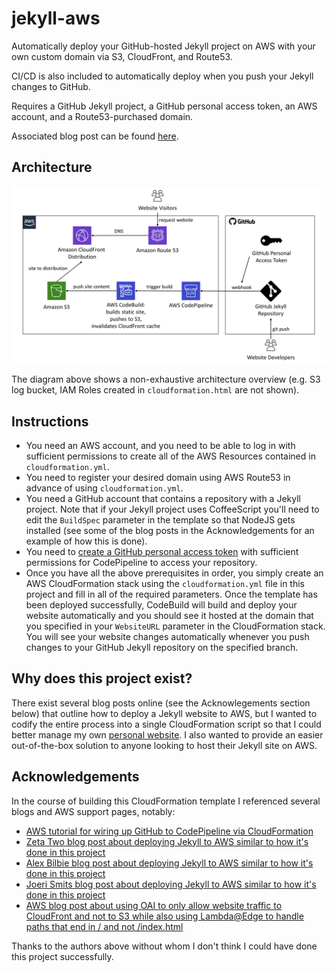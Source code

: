 # jekyll-aws

Automatically deploy your GitHub-hosted Jekyll project on AWS with your own custom domain via S3, CloudFront, and Route53.  

CI/CD is also included to automatically deploy when you push your Jekyll changes to GitHub.  

Requires a GitHub Jekyll project, a GitHub personal access token, an AWS account, and a Route53-purchased domain.

Associated blog post can be found [here](https://ethanfahy.cloud/2019/09/24/jekyll-aws.html).

## Architecture

![jekyll-aws architecture](architecture-diagram.png)

The diagram above shows a non-exhaustive architecture overview (e.g. S3 log bucket, IAM Roles created in `cloudformation.html` are not shown).

## Instructions

- You need an AWS account, and you need to be able to log in with sufficient permissions to create all of the AWS Resources contained in `cloudformation.yml`.
- You need to register your desired domain using AWS Route53 in advance of using `cloudformation.yml`.
- You need a GitHub account that contains a repository with a Jekyll project.  Note that if your Jekyll project uses CoffeeScript you'll need to edit the `BuildSpec` parameter in the template so that NodeJS gets installed (see some of the blog posts in the Acknowledgements for an example of how this is done).
- You need to [create a GitHub personal access token](https://help.github.com/en/articles/creating-a-personal-access-token-for-the-command-line) with sufficient permissions for CodePipeline to access your repository.
- Once you have all the above prerequisites in order, you simply create an AWS CloudFormation stack using the `cloudformation.yml` file in this project and fill in all of the required parameters.  Once the template has been deployed successfully, CodeBuild will build and deploy your website automatically and you should see it hosted at the domain that you specified in your `WebsiteURL` parameter in the CloudFormation stack.  You will see your website changes automatically whenever you push changes to your GitHub Jekyll repository on the specified branch.  

## Why does this project exist?

There exist several blog posts online (see the Acknowlegements section below) that outline how to deploy a Jekyll website to AWS, but I wanted to codify the entire process into a single CloudFormation script so that I could better manage my own [personal website](https://ethanfahy.cloud).  I also wanted to provide an easier out-of-the-box solution to anyone looking to host their Jekyll site on AWS.

## Acknowledgements

In the course of building this CloudFormation template I referenced several blogs and AWS support pages, notably:

- [AWS tutorial for wiring up GitHub to CodePipeline via CloudFormation](https://docs.aws.amazon.com/codepipeline/latest/userguide/tutorials-cloudformation-github.html)
- [Zeta Two blog post about deploying Jekyll to AWS similar to how it's done in this project](https://zeta-two.com/software/2018/07/09/static-website-s3-codepipeline.html)
- [Alex Bilbie blog post about deploying Jekyll to AWS similar to how it's done in this project](https://alexbilbie.com/2016/12/codebuild-codepipeline-update-jekyll-website/)
- [Joeri Smits blog post about deploying Jekyll to AWS similar to how it's done in this project](https://joerismits.nl/blog/deploy-a-serverless-jekyll-website-on-a-cdn-at-aws/)
- [AWS blog post about using OAI to only allow website traffic to CloudFront and not to S3 while also using Lambda@Edge to handle paths that end in / and not /index.html](https://aws.amazon.com/blogs/compute/implementing-default-directory-indexes-in-amazon-s3-backed-amazon-cloudfront-origins-using-lambdaedge/)

Thanks to the authors above without whom I don't think I could have done this project successfully.
